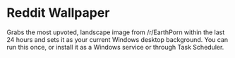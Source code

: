 # Reddit Wallpaper

Grabs the most upvoted, landscape image from /r/EarthPorn within the last 24 hours and sets it as your current Windows desktop background. You can run this once, or install it as a Windows service or through Task Scheduler.
